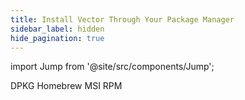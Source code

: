 ```yaml
---
title: Install Vector Through Your Package Manager
sidebar_label: hidden
hide_pagination: true
---
```


import Jump from '@site/src/components/Jump';

<Jump to="/docs/setup/installation/package-managers/dpkg">DPKG</Jump>
<Jump to="/docs/setup/installation/package-managers/homebrew">Homebrew</Jump>
<Jump to="/docs/setup/installation/package-managers/msi">MSI</Jump>
<Jump to="/docs/setup/installation/package-managers/rpm">RPM</Jump>



